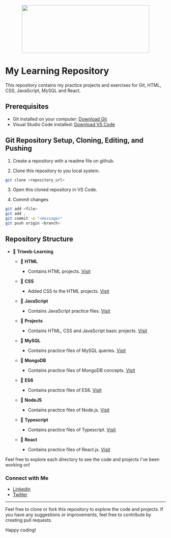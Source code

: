 <p align="center">
<img width="400" height="150" src="https://github.com/aastha-cse/Triweb-Learning/assets/100745494/9920b250-1ce0-44f6-8c65-5ec48a16ec96">
</p>

# My Learning Repository

This repository contains my practice projects and exercises for Git, HTML, CSS, JavaScript, MySQL and React.

## Prerequisites

- Git installed on your computer: [Download Git](https://git-scm.com/downloads)
- Visual Studio Code installed: [Download VS Code](https://code.visualstudio.com/)

## Git Repository Setup, Cloning, Editing, and Pushing
1. Create a repository with a readme file on github.

2. Clone this repository to you local system.
```bash
git clone <repository_url>
```
3. Open this cloned repository in VS Code.

4. Commit changes
```bash
git add <file>
git add .
git commit -m "<message>"
git push origin <branch>
```

## Repository Structure
- 📂 **Triweb-Learning**
  - 📂 **HTML**
    - Contains HTML projects. [Visit](https://github.com/aastha-cse/Triweb-Learning/blob/main/HTML/README.md)

  - 📂 **CSS**
    - Added CSS to the HTML projects. [Visit](https://github.com/aastha-cse/Triweb-Learning/blob/main/CSS/README.md)
  
  - 📂 **JavaScript**
    - Contains JavaScript practice files. [Visit](https://github.com/aastha-cse/Triweb-Learning/blob/main/JavaScript/README.md)
  
  - 📂 **Projects**
    - Contains HTML, CSS and JavaScript basic projects. [Visit](https://github.com/aastha-cse/Triweb-Learning/blob/main/Projects/README.md)
  
  - 📂 **MySQL**
    - Contains practice files of MySQL queries. [Visit](https://github.com/aastha-cse/Triweb-Learning/blob/main/MySQL/README.md)

  - 📂 **MongoDB**
    - Contains practice files of MongoDB concepts. [Visit](https://github.com/aastha-cse/Triweb-Learning/blob/main/MongoDB/README.md)

  - 📂 **ES6**
    - Contains practice files of ES6. [Visit](https://github.com/aastha-cse/Triweb-Learning/blob/main/ES6/README.md)
  
  - 📂 **NodeJS**
    - Contains practice files of Node.js. [Visit](https://github.com/aastha-cse/Triweb-Learning/blob/main/NodeJS/README.md)

  - 📂 **Typescript**
    - Contains practice files of Typescript. [Visit](https://github.com/aastha-cse/Triweb-Learning/blob/main/TypeScript/README.md)

  - 📂 **React**
    - Contains practice files of React.js. [Visit](https://github.com/aastha-cse/Triweb-Learning/blob/main/React/README.md)



Feel free to explore each directory to see the code and projects I've been working on!

### Connect with Me

- [Linkedin](https://www.linkedin.com/in/aastha-gupta-507380229/)
- [Twitter](https://twitter.com/AasthaGupt38023)


---

Feel free to clone or fork this repository to explore the code and projects. If you have any suggestions or improvements, feel free to contribute by creating pull requests.

Happy coding!
